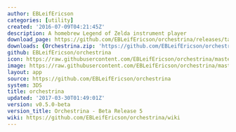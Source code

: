 ```yaml
---
author: EBLeifEricson
categories: [utility]
created: '2016-07-09T04:21:45Z'
description: A homebrew Legend of Zelda instrument player
download_page: https://github.com/EBLeifEricson/orchestrina/releases/tag/v0.5.0-beta
downloads: {Orchestrina.zip: 'https://github.com/EBLeifEricson/orchestrina/releases/download/v0.5.0-beta/Orchestrina.zip'}
github: EBLeifEricson/orchestrina
icon: https://raw.githubusercontent.com/EBLeifEricson/orchestrina/master/meta/icon.png
image: https://raw.githubusercontent.com/EBLeifEricson/orchestrina/master/meta/banner2.png
layout: app
source: https://github.com/EBLeifEricson/orchestrina
system: 3DS
title: orchestrina
updated: '2017-03-30T01:49:01Z'
version: v0.5.0-beta
version_title: Orchestrina - Beta Release 5
wiki: https://github.com/EBLeifEricson/orchestrina/wiki
---
```

